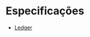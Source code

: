 # Especificações

- [Ledger](https://github.com/LucasAssisPereira/Banco/blob/development/docs/ledger.md)
